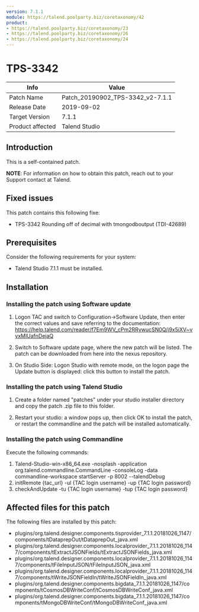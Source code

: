 ```yaml
---
version: 7.1.1
module: https://talend.poolparty.biz/coretaxonomy/42
product:
- https://talend.poolparty.biz/coretaxonomy/23
- https://talend.poolparty.biz/coretaxonomy/26
- https://talend.poolparty.biz/coretaxonomy/24
---
```


# TPS-3342

| Info             | Value |
| ---------------- | ---------------- |
| Patch Name       | Patch\_20190902\_TPS-3342\_v2-7.1.1 |
| Release Date     | 2019-09-02 |
| Target Version   | 7.1.1 |
| Product affected | Talend Studio |

## Introduction <!-- mandatory -->

This is a self-contained patch.

**NOTE**: For information on how to obtain this patch, reach out to your Support contact at Talend.

## Fixed issues <!-- mandatory -->
This patch contains this following fixe:

- TPS-3342 Rounding off of decimal with tmongodboutput (TDI-42689)

## Prerequisites <!-- mandatory -->
Consider the following requirements for your system:

- Talend Studio 7.1.1 must be installed.


## Installation <!-- mandatory -->

### Installing the patch using Software update <!-- if applicable -->

1) Logon TAC and switch to Configuration->Software Update, then enter the correct values and save referring to the documentation: https://help.talend.com/reader/f7Em9WV_cPm2RRywucSN0Q/j9x5iXV~vyxMlUafnDejaQ

2) Switch to Software update page, where the new patch will be listed. The patch can be downloaded from here into the nexus repository.

3) On Studio Side: Logon Studio with remote mode, on the logon page the Update button is displayed: click this button to install the patch.

### Installing the patch using Talend Studio <!-- if applicable -->

1) Create a folder named "patches" under your studio installer directory and copy the patch .zip file to this folder.

2) Restart your studio: a window pops up, then click OK to install the patch, or restart the commandline and the patch will be installed automatically.

### Installing the patch using Commandline <!-- if applicable -->

Execute the following commands:

1. Talend-Studio-win-x86_64.exe -nosplash -application org.talend.commandline.CommandLine -consoleLog -data commandline-workspace startServer -p 8002 --talendDebug
2. initRemote {tac_url} -ul {TAC login username} -up {TAC login password}
3. checkAndUpdate -tu {TAC login username} -tup {TAC login password}

## Affected files for this patch <!-- if applicable -->

The following files are installed by this patch:

- plugins/org.talend.designer.components.tisprovider_7.1.1.20181026_1147/components/tDataprepOut/tDataprepOut_java.xml
- plugins/org.talend.designer.components.localprovider_7.1.1.20181026_1147/components/tExtractJSONFields/tExtractJSONFields_java.xml
- plugins/org.talend.designer.components.localprovider_7.1.1.20181026_1147/components/tFileInputJSON/tFileInputJSON_java.xml
- plugins/org.talend.designer.components.localprovider_7.1.1.20181026_1147/components/tWriteJSONFieldIn/tWriteJSONFieldIn_java.xml
- plugins/org.talend.designer.components.bigdata_7.1.1.20181026_1147/components/tCosmosDBWriteConf/tCosmosDBWriteConf_java.xml
- plugins/org.talend.designer.components.bigdata_7.1.1.20181026_1147/components/tMongoDBWriteConf/tMongoDBWriteConf_java.xml
